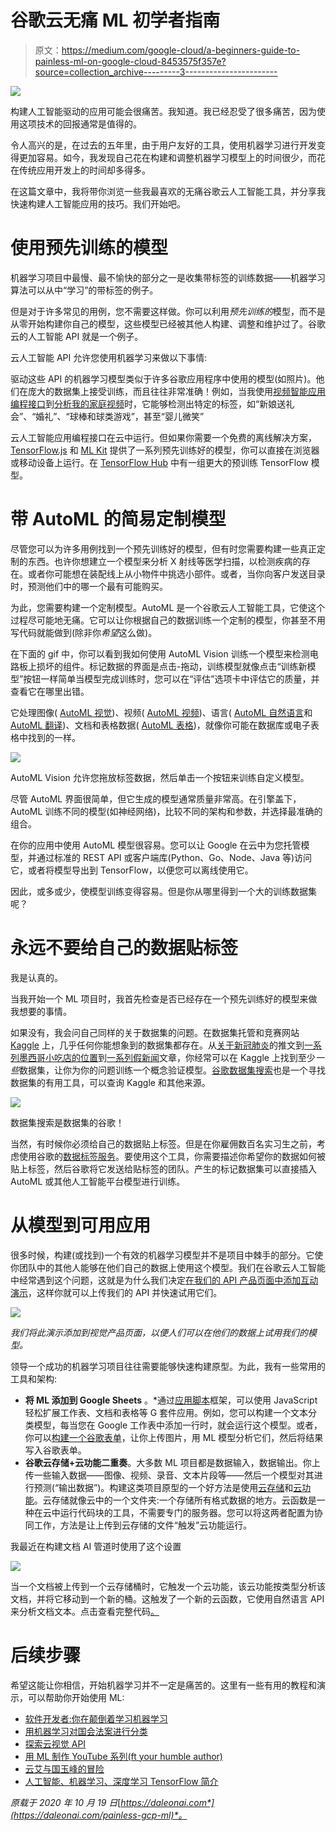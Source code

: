 # 谷歌云无痛 ML 初学者指南

> 原文：<https://medium.com/google-cloud/a-beginners-guide-to-painless-ml-on-google-cloud-8453575f357e?source=collection_archive---------3----------------------->

![](img/89054df79e094866726b21102bc9ee4a.png)

构建人工智能驱动的应用可能会很痛苦。我知道。我已经忍受了很多痛苦，因为使用这项技术的回报通常是值得的。

令人高兴的是，在过去的五年里，由于用户友好的工具，使用机器学习进行开发变得更加容易。如今，我发现自己花在构建和调整机器学习模型上的时间很少，而花在传统应用开发上的时间却多得多。

在这篇文章中，我将带你浏览一些我最喜欢的无痛谷歌云人工智能工具，并分享我快速构建人工智能应用的技巧。我们开始吧。

# 使用预先训练的模型

机器学习项目中最慢、最不愉快的部分之一是收集带标签的训练数据——机器学习算法可以从中“学习”的带标签的例子。

但是对于许多常见的用例，您不需要这样做。你可以利用*预先训练的*模型，而不是从零开始构建你自己的模型，这些模型已经被其他人构建、调整和维护过了。谷歌云的人工智能 API 就是一个例子。

云人工智能 API 允许您使用机器学习来做以下事情:

驱动这些 API 的机器学习模型类似于许多谷歌应用程序中使用的模型(如照片)。他们在庞大的数据集上接受训练，而且往往非常准确！例如，当我使用[视频智能应用编程接口](https://cloud.google.com/video-intelligence)到[分析我的家庭视频](https://cloud.google.com/blog/products/ai-machine-learning/building-an-ai-searchable-archive-for-30-years-of-family-videos)时，它能够检测出特定的标签，如“新娘送礼会”、“婚礼”、“球棒和球类游戏”，甚至“婴儿微笑”

云人工智能应用编程接口在云中运行。但如果你需要一个免费的离线解决方案， [TensorFlow.js](https://www.tensorflow.org/js/models) 和 [ML Kit](https://firebase.google.com/docs/ml-kit) 提供了一系列预先训练好的模型，你可以直接在浏览器或移动设备上运行。在 [TensorFlow Hub](https://tfhub.dev/) 中有一组更大的预训练 TensorFlow 模型。

# 带 AutoML 的简易定制模型

尽管您可以为许多用例找到一个预先训练好的模型，但有时您需要构建一些真正定制的东西。也许你想建立一个模型来分析 X 射线等医学扫描，以检测疾病的存在。或者你可能想在装配线上从小物件中挑选小部件。或者，当你向客户发送目录时，预测他们中的哪一个最有可能购买。

为此，您需要构建一个定制模型。AutoML 是一个谷歌云人工智能工具，它使这个过程尽可能地无痛。它可以让你根据自己的数据训练一个定制的模型，你甚至不用写代码就能做到(除非你*希望*这么做)。

在下面的 gif 中，你可以看到我如何使用 AutoML Vision 训练一个模型来检测电路板上损坏的组件。标记数据的界面是点击-拖动，训练模型就像点击“训练新模型”按钮一样简单当模型完成训练时，您可以在“评估”选项卡中评估它的质量，并查看它在哪里出错。

它处理图像( [AutoML 视觉](https://cloud.google.com/vision/automl))、视频( [AutoML 视频](https://cloud.google.com/video-intelligence/automl/docs))、语言( [AutoML 自然语言](https://cloud.google.com/natural-language/automl/docs)和 [AutoML 翻译](https://cloud.google.com/translate/automl/docs))、文档和表格数据( [AutoML 表格](https://cloud.google.com/automl-tables))，就像你可能在数据库或电子表格中找到的一样。

![](img/4330af4745f889831ef87bf2b2511e37.png)

AutoML Vision 允许您拖放标签数据，然后单击一个按钮来训练自定义模型。

尽管 AutoML 界面很简单，但它生成的模型通常质量非常高。在引擎盖下，AutoML 训练不同的模型(如神经网络)，比较不同的架构和参数，并选择最准确的组合。

在你的应用中使用 AutoML 模型很容易。您可以让 Google 在云中为您托管模型，并通过标准的 REST API 或客户端库(Python、Go、Node、Java 等)访问它，或者将模型导出到 TensorFlow，以便您可以离线使用它。

因此，或多或少，使模型训练变得容易。但是你从哪里得到一个大的训练数据集呢？

# 永远不要给自己的数据贴标签

我是认真的。

当我开始一个 ML 项目时，我首先检查是否已经存在一个预先训练好的模型来做我想要的事情。

如果没有，我会问自己同样的关于数据集的问题。在数据集托管和竞赛网站 [Kaggle](https://www.kaggle.com/datasets) 上，几乎任何你能想象到的数据集都存在。从[关于新冠肺炎](https://www.kaggle.com/gpreda/covid19-tweets)的推文到[一系列墨西哥小吃店的位置](https://www.kaggle.com/jeffreybraun/chipotle-locations)到[一系列假新闻](https://www.kaggle.com/clmentbisaillon/fake-and-real-news-dataset)文章，你经常可以在 Kaggle 上找到至少*一些*数据集，让你为你的问题训练一个概念验证模型。[谷歌数据集搜索](https://datasetsearch.research.google.com/)也是一个寻找数据集的有用工具，可以查询 Kaggle 和其他来源。

![](img/5c89ab39f1f36b8fc6000312fe58ccdf.png)

数据集搜索是数据集的谷歌！

当然，有时候你必须给自己的数据贴上标签。但是在你雇佣数百名实习生之前，考虑使用谷歌的[数据标签服务](https://cloud.google.com/ai-platform/data-labeling/docs)。要使用这个工具，你需要描述你希望你的数据如何被贴上标签，然后谷歌将它发送给贴标签的团队。产生的标记数据集可以直接插入 AutoML 或其他人工智能平台模型进行训练。

# 从模型到可用应用

很多时候，构建(或找到)一个有效的机器学习模型并不是项目中棘手的部分。它使你团队中的其他人能够在他们自己的数据上使用这个模型。我们在谷歌云人工智能中经常遇到这个问题，这就是为什么我们决定[在我们的 API 产品页面中添加互动演示](http://cloud.google.com/vision)，这样你就可以上传我们的 API 并快速试用它们。

![](img/53c68fc2a58955e80207ca853d4d9d6f.png)

*我们将此演示添加到视觉产品页面，以便人们可以在他们的数据上试用我们的模型。*

领导一个成功的机器学习项目往往需要能够快速构建原型。为此，我有一些常用的工具和架构:

*   **将 ML 添加到 Google Sheets** 。*通过[应用脚本](https://developers.google.com/apps-script)框架，可以使用 JavaScript 轻松扩展工作表、文档和表格等 G 套件应用。例如，您可以构建一个文本分类模型，每当您在 Google 工作表中添加一行时，就会运行这个模型。或者，你可以[构建一个谷歌表单](https://developers.google.com/gsuite/solutions/feedback-sentiment-analysis)，让你上传图片，用 ML 模型分析它们，然后将结果写入谷歌表单。
*   **谷歌云存储+云功能二重奏**。大多数 ML 项目都是数据输入，数据输出。你上传一些输入数据——图像、视频、录音、文本片段等——然后一个模型对其进行预测(“输出数据”)。构建这类项目原型的一个好方法是使用[云存储](https://cloud.google.com/storage)和[云功能](https://cloud.google.com/functions)。云存储就像云中的一个文件夹:一个存储所有格式数据的地方。云函数是一种在云中运行代码块的工具，不需要专门的服务器。您可以将这两者配置为协同工作，方法是让上传到云存储的文件“触发”云功能运行。

我最近在构建文档 AI 管道时使用了这个设置

![](img/ba37606463c9ec916af165c145b71bc1.png)

当一个文档被上传到一个云存储桶时，它触发一个云功能，该云功能按类型分析该文档，并将它移动到一个新的桶。这触发了一个新的云函数，它使用自然语言 API 来分析文档文本。点击查看完整代码[。](https://github.com/dalequark/document-pipeline)

# 后续步骤

希望这能让你相信，开始机器学习并不一定是痛苦的。这里有一些有用的教程和演示，可以帮助你开始使用 ML:

*   [软件开发者:你在颠倒着学习机器学习](https://daleonai.com/software-developers-youre-learning-machine-learning-upside-down)
*   [用机器学习对国会法案进行分类](/@srobtweets/classifying-congressional-bills-with-machine-learning-d6d769d818fd)
*   [探索云视觉 API](/@srobtweets/exploring-the-cloud-vision-api-1af9bcf080b8)
*   [用 ML 制作 YouTube 系列(ft your humble author)](https://www.youtube.com/playlist?list=PLIivdWyY5sqLsaG5hNms0D9aZRBE7DHBb)
*   [云艾与国玉峰的冒险](https://www.youtube.com/playlist?list=PLIivdWyY5sqJxnwJhe3etaK7utrBiPBQ2)
*   [人工智能、机器学习、深度学习 TensorFlow 简介](https://www.coursera.org/learn/introduction-tensorflow)

*原载于 2020 年 10 月 19 日*[*https://daleonai.com*](https://daleonai.com/painless-gcp-ml)*。*